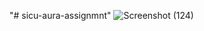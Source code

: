 "# sicu-aura-assignmnt" 
![Screenshot (124)](https://github.com/sibu97/sicu-aura-assignmnt/assets/57071664/5b18d2ff-f787-456d-a77a-1312a3c82712)
